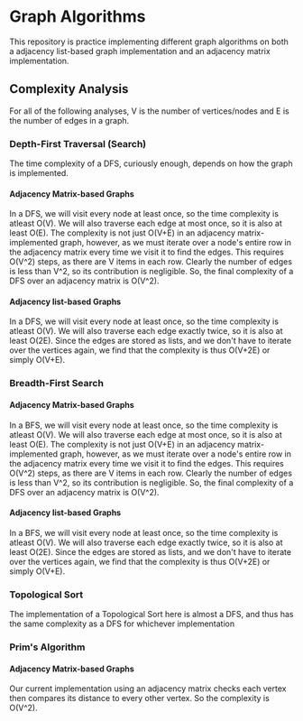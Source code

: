 # Graph Algorithms
This repository is practice implementing different graph algorithms on both a adjacency list-based graph implementation and an adjacency matrix implementation.

## Complexity Analysis
For all of the following analyses, V is the number of vertices/nodes and E is the number of edges in a graph.

### Depth-First Traversal (Search)
The time complexity of a DFS, curiously enough, depends on how the graph is implemented.
#### Adjacency Matrix-based Graphs
In a DFS, we will visit every node at least once, so the time complexity is atleast O(V). We will also traverse each edge at most once, so it is also at least O(E). The complexity is not just O(V+E) in an adjacency matrix-implemented graph, however, as we must iterate over a node's entire row in the adjacency matrix every time we visit it to find the edges. This requires O(V^2) steps, as there are V items in each row.  Clearly the number of edges is less than V^2, so its contribution is negligible. So, the final complexity of a DFS over an adjacency matrix is O(V^2).

#### Adjacency list-based Graphs
In a DFS, we will visit every node at least once, so the time complexity is atleast O(V). We will also traverse each edge exactly twice, so it is also at least O(2E). Since the edges are stored as lists, and we don't have to iterate over the vertices again, we find that the complexity is thus O(V+2E) or simply O(V+E). 

### Breadth-First Search
#### Adjacency Matrix-based Graphs
In a BFS, we will visit every node at least once, so the time complexity is atleast O(V). We will also traverse each edge at most once, so it is also at least O(E). The complexity is not just O(V+E) in an adjacency matrix-implemented graph, however, as we must iterate over a node's entire row in the adjacency matrix every time we visit it to find the edges. This requires O(V^2) steps, as there are V items in each row.  Clearly the number of edges is less than V^2, so its contribution is negligible. So, the final complexity of a DFS over an adjacency matrix is O(V^2).

#### Adjacency list-based Graphs
In a BFS, we will visit every node at least once, so the time complexity is atleast O(V). We will also traverse each edge exactly twice, so it is also at least O(2E). Since the edges are stored as lists, and we don't have to iterate over the vertices again, we find that the complexity is thus O(V+2E) or simply O(V+E). 

### Topological Sort
The implementation of a Topological Sort here is almost a DFS, and thus has the same complexity as a DFS for whichever implementation

### Prim's Algorithm
#### Adjacency Matrix-based Graphs
Our current implementation using an adjacency matrix checks each vertex then compares its distance to every other vertex. So the complexity is O(V^2).
